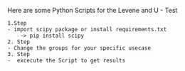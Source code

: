 Here are some Python Scripts for the Levene and U - Test

    1.Step
    - import scipy package or install requirements.txt
        -> pip install scipy 
    2. Step
    - Change the groups for your specific usecase
    3. Step
    -  excecute the Script to get results
